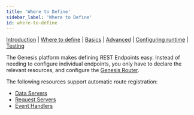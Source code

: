 ```yaml
---
title: 'Where to Define'
sidebar_label: 'Where to Define'
id: where-to-define
---
```


[Introduction](/server-modules/integration/rest-endpoints/introduction/) | [Where to define](/server-modules/integration/rest-endpoints/where-to-define) | [Basics](/server-modules/integration/rest-endpoints/basics/) | [Advanced](/server-modules/integration/rest-endpoints/advanced/) | [Configuring runtime](/server-modules/integration/rest-endpoints/configuring-runtime/) | [Testing](/server-modules/integration/rest-endpoints/testing/)

The Genesis platform makes defining REST Endpoints easy. Instead of needing to configure individual endpoints, you only have to declare the relevant resources, and configure the [Genesis Router](/server-modules/configuring-runtime/genesis-router/).

The following resources support automatic route registration:
* [Data Servers](/server-modules/data-server/introduction/)
* [Request Servers](/server-modules/request-server/introduction/)
* [Event Handlers](/server-modules/event-handler/introduction/)
